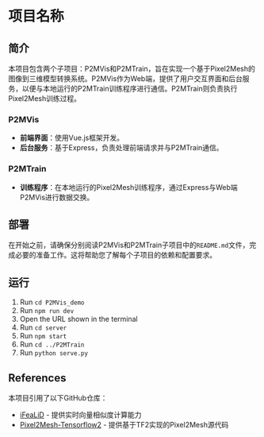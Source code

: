 # 项目名称

## 简介

本项目包含两个子项目：P2MVis和P2MTrain，旨在实现一个基于Pixel2Mesh的图像到三维模型转换系统。P2MVis作为Web端，提供了用户交互界面和后台服务，以便与本地运行的P2MTrain训练程序进行通信。P2MTrain则负责执行Pixel2Mesh训练过程。

### P2MVis

- **前端界面**：使用Vue.js框架开发。
- **后台服务**：基于Express，负责处理前端请求并与P2MTrain通信。

### P2MTrain

- **训练程序**：在本地运行的Pixel2Mesh训练程序，通过Express与Web端P2MVis进行数据交换。

## 部署

在开始之前，请确保分别阅读P2MVis和P2MTrain子项目中的`README.md`文件，完成必要的准备工作。这将帮助您了解每个子项目的依赖和配置要求。

## 运行

1. Run `cd P2MVis_demo`
2. Run `npm run dev`
3. Open the URL shown in the terminal
4. Run `cd server`
5. Run `npm start`
6. Run `cd ../P2MTrain`
7. Run `python serve.py`

## References

本项目引用了以下GitHub仓库：
- [iFeaLiD](https://github.com/BiodataMiningGroup/IFeaLiD) - 提供实时向量相似度计算能力
- [Pixel2Mesh-Tensorflow2](https://github.com/yannqi/Pixel2Mesh-Tensorflow2) - 提供基于TF2实现的Pixel2Mesh源代码